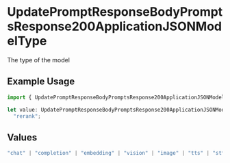 # UpdatePromptResponseBodyPromptsResponse200ApplicationJSONModelType

The type of the model

## Example Usage

```typescript
import { UpdatePromptResponseBodyPromptsResponse200ApplicationJSONModelType } from "@orq-ai/node/models/operations";

let value: UpdatePromptResponseBodyPromptsResponse200ApplicationJSONModelType =
  "rerank";
```

## Values

```typescript
"chat" | "completion" | "embedding" | "vision" | "image" | "tts" | "stt" | "rerank" | "moderations"
```